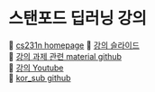 # 스탠포드 딥러닝 강의

📌 [cs231n homepage](http://cs231n.stanford.edu/reports.html)
📌 [강의 슬라이드](http://cs231n.stanford.edu/slides/)  
📌 [강의 과제 관련 material github](https://github.com/cs231n)  
📌 [강의 Youtube](https://www.youtube.com/playlist?list=PL3FW7Lu3i5JvHM8ljYj-zLfQRF3EO8sYv)  
📌 [kor_sub github](https://github.com/visionNoob/CS231N_17_KOR_SUB)
